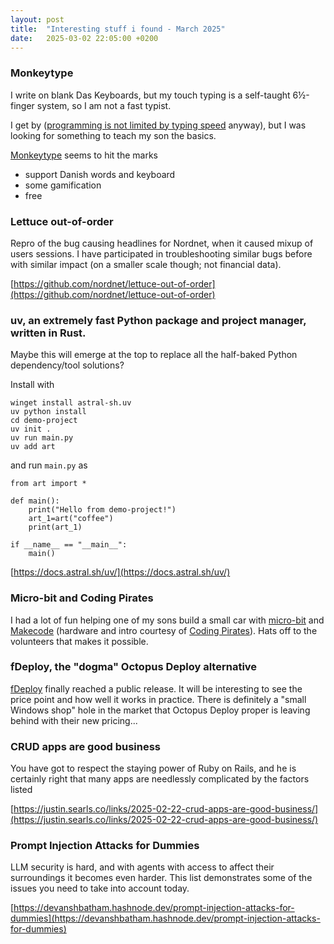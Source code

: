 ```yaml
---
layout: post
title:  "Interesting stuff i found - March 2025"
date:   2025-03-02 22:05:00 +0200
---
```

### Monkeytype
I write on blank Das Keyboards, but my touch typing is a self-taught 6½-finger system, so I am not a fast typist.

I get by ([programming is not limited by typing speed](https://blog.ploeh.dk/2018/09/17/typing-is-not-a-programming-bottleneck/#b82afa298f114b8c89113ea5f40fc278) anyway), 
but I was looking for something to teach my son the basics.

[Monkeytype](https://monkeytype.com/) seems to hit the marks

- support Danish words and keyboard
- some gamification
- free

### Lettuce out-of-order
Repro of the bug causing headlines for Nordnet, when it caused mixup of users sessions. I have participated in troubleshooting similar bugs before with similar impact (on a smaller scale though; not financial data).

[https://github.com/nordnet/lettuce-out-of-order](https://github.com/nordnet/lettuce-out-of-order)

### uv, an extremely fast Python package and project manager, written in Rust.
Maybe this will emerge at the top to replace all the half-baked Python dependency/tool solutions?

Install with
```
winget install astral-sh.uv
uv python install
cd demo-project
uv init .
uv run main.py
uv add art
```
and run `main.py` as 
```
from art import *

def main():
    print("Hello from demo-project!")
    art_1=art("coffee")
    print(art_1)

if __name__ == "__main__":
    main()
```
[https://docs.astral.sh/uv/](https://docs.astral.sh/uv/)

### Micro-bit and Coding Pirates
I had a lot of fun helping one of my sons build a small car with [micro-bit](https://www.dr.dk/skole/ultrabit) and [Makecode](https://makecode.microbit.org/) (hardware and intro courtesy of [Coding Pirates](https://codingpirates.dk/)). 
Hats off to the volunteers that makes it possible.

### fDeploy, the "dogma" Octopus Deploy alternative
[fDeploy](https://www.fdeploy.com/) finally reached a public release. It will be interesting to see the price point and how well it works in practice. 
There is definitely a "small Windows shop" hole in the market that Octopus Deploy proper is leaving behind with their new pricing...

### CRUD apps are good business
You have got to respect the staying power of Ruby on Rails, and he is certainly right that many apps are needlessly complicated by the factors listed

[https://justin.searls.co/links/2025-02-22-crud-apps-are-good-business/](https://justin.searls.co/links/2025-02-22-crud-apps-are-good-business/)

### Prompt Injection Attacks for Dummies
LLM security is hard, and with agents with access to affect their surroundings it becomes even harder. This list demonstrates some of the issues you need to take into account today.

[https://devanshbatham.hashnode.dev/prompt-injection-attacks-for-dummies](https://devanshbatham.hashnode.dev/prompt-injection-attacks-for-dummies)
